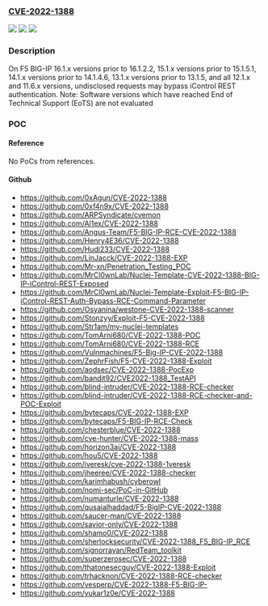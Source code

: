 ### [CVE-2022-1388](https://cve.mitre.org/cgi-bin/cvename.cgi?name=CVE-2022-1388)
![](https://img.shields.io/static/v1?label=Product&message=BIG-IP&color=blue)
![](https://img.shields.io/static/v1?label=Version&message=17.0.x!%3E%3D%2017.0.0%20&color=brighgreen)
![](https://img.shields.io/static/v1?label=Vulnerability&message=CWE-306%20Missing%20Authentication%20for%20Critical%20Function&color=brighgreen)

### Description

On F5 BIG-IP 16.1.x versions prior to 16.1.2.2, 15.1.x versions prior to 15.1.5.1, 14.1.x versions prior to 14.1.4.6, 13.1.x versions prior to 13.1.5, and all 12.1.x and 11.6.x versions, undisclosed requests may bypass iControl REST authentication. Note: Software versions which have reached End of Technical Support (EoTS) are not evaluated

### POC

#### Reference
No PoCs from references.

#### Github
- https://github.com/0xAgun/CVE-2022-1388
- https://github.com/0xf4n9x/CVE-2022-1388
- https://github.com/ARPSyndicate/cvemon
- https://github.com/Al1ex/CVE-2022-1388
- https://github.com/Angus-Team/F5-BIG-IP-RCE-CVE-2022-1388
- https://github.com/Henry4E36/CVE-2022-1388
- https://github.com/Hudi233/CVE-2022-1388
- https://github.com/LinJacck/CVE-2022-1388-EXP
- https://github.com/Mr-xn/Penetration_Testing_POC
- https://github.com/MrCl0wnLab/Nuclei-Template-CVE-2022-1388-BIG-IP-iControl-REST-Exposed
- https://github.com/MrCl0wnLab/Nuclei-Template-Exploit-F5-BIG-IP-iControl-REST-Auth-Bypass-RCE-Command-Parameter
- https://github.com/Osyanina/westone-CVE-2022-1388-scanner
- https://github.com/Stonzyy/Exploit-F5-CVE-2022-1388
- https://github.com/Str1am/my-nuclei-templates
- https://github.com/TomArni680/CVE-2022-1388-POC
- https://github.com/TomArni680/CVE-2022-1388-RCE
- https://github.com/Vulnmachines/F5-Big-IP-CVE-2022-1388
- https://github.com/ZephrFish/F5-CVE-2022-1388-Exploit
- https://github.com/aodsec/CVE-2022-1388-PocExp
- https://github.com/bandit92/CVE2022-1388_TestAPI
- https://github.com/blind-intruder/CVE-2022-1388-RCE-checker
- https://github.com/blind-intruder/CVE-2022-1388-RCE-checker-and-POC-Exploit
- https://github.com/bytecaps/CVE-2022-1388-EXP
- https://github.com/bytecaps/F5-BIG-IP-RCE-Check
- https://github.com/chesterblue/CVE-2022-1388
- https://github.com/cve-hunter/CVE-2022-1388-mass
- https://github.com/horizon3ai/CVE-2022-1388
- https://github.com/hou5/CVE-2022-1388
- https://github.com/iveresk/cve-2022-1388-1veresk
- https://github.com/jheeree/CVE-2022-1388-checker
- https://github.com/karimhabush/cyberowl
- https://github.com/nomi-sec/PoC-in-GitHub
- https://github.com/numanturle/CVE-2022-1388
- https://github.com/qusaialhaddad/F5-BigIP-CVE-2022-1388
- https://github.com/saucer-man/CVE-2022-1388
- https://github.com/savior-only/CVE-2022-1388
- https://github.com/shamo0/CVE-2022-1388
- https://github.com/sherlocksecurity/CVE-2022-1388_F5_BIG-IP_RCE
- https://github.com/signorrayan/RedTeam_toolkit
- https://github.com/superzerosec/CVE-2022-1388
- https://github.com/thatonesecguy/CVE-2022-1388-Exploit
- https://github.com/trhacknon/CVE-2022-1388-RCE-checker
- https://github.com/vesperp/CVE-2022-1388-F5-BIG-IP-
- https://github.com/yukar1z0e/CVE-2022-1388

